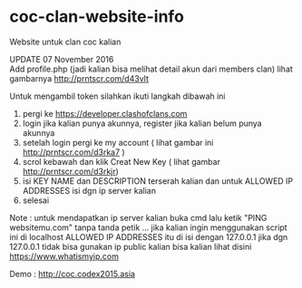# coc-clan-website-info
Website untuk clan coc kalian

UPDATE 07 November 2016             
Add profile.php (jadi kalian bisa melihat detail akun dari members clan)
lihat gambarnya http://prntscr.com/d43vlt

Untuk mengambil token silahkan ikuti langkah dibawah ini

1. pergi ke https://developer.clashofclans.com
2. login jika kalian punya akunnya, register jika kalian belum punya akunnya
3. setelah login pergi ke my account ( lihat gambar ini http://prntscr.com/d3rka7 )
4. scrol kebawah dan klik Creat New Key ( lihat gambar http://prntscr.com/d3rkjr)
5. isi KEY NAME dan DESCRIPTION terserah kalian dan untuk ALLOWED IP ADDRESSES isi dgn ip server kalian
6. selesai

Note : untuk mendapatkan ip server kalian buka cmd lalu ketik "PING websitemu.com" tanpa tanda petik ... 
       jika kalian ingin menggunakan script ini di localhost ALLOWED IP ADDRESSES itu di isi dengan 127.0.0.1
       jika dgn 127.0.0.1 tidak bisa gunakan ip public kalian bisa kalian lihat disini https://www.whatismyip.com
       
Demo : http://coc.codex2015.asia
